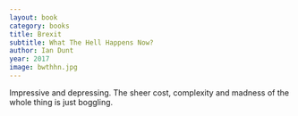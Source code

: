 ```yaml
---
layout: book
category: books
title: Brexit
subtitle: What The Hell Happens Now?
author: Ian Dunt
year: 2017
image: bwthhn.jpg
---
```

Impressive and depressing. The sheer cost, complexity and madness of the whole thing is just boggling.

